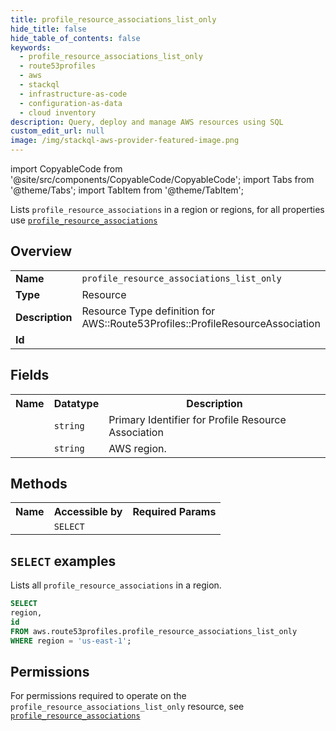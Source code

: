 ```yaml
---
title: profile_resource_associations_list_only
hide_title: false
hide_table_of_contents: false
keywords:
  - profile_resource_associations_list_only
  - route53profiles
  - aws
  - stackql
  - infrastructure-as-code
  - configuration-as-data
  - cloud inventory
description: Query, deploy and manage AWS resources using SQL
custom_edit_url: null
image: /img/stackql-aws-provider-featured-image.png
---
```


import CopyableCode from '@site/src/components/CopyableCode/CopyableCode';
import Tabs from '@theme/Tabs';
import TabItem from '@theme/TabItem';

Lists <code>profile_resource_associations</code> in a region or regions, for all properties use <a href="/services/serviceName/profile_resource_associations/"><code>profile_resource_associations</code></a>

## Overview
<table>
<tbody>
<tr><td><b>Name</b></td><td><code>profile_resource_associations_list_only</code></td></tr>
<tr><td><b>Type</b></td><td>Resource</td></tr>
<tr><td><b>Description</b></td><td>Resource Type definition for AWS::Route53Profiles::ProfileResourceAssociation</td></tr>
<tr><td><b>Id</b></td><td><CopyableCode code="aws.route53profiles.profile_resource_associations_list_only" /></td></tr>
</tbody>
</table>

## Fields
<table>
<tbody>
<tr><th>Name</th><th>Datatype</th><th>Description</th></tr><tr><td><CopyableCode code="id" /></td><td><code>string</code></td><td>Primary Identifier for Profile Resource Association</td></tr>
<tr><td><CopyableCode code="region" /></td><td><code>string</code></td><td>AWS region.</td></tr>
</tbody>
</table>

## Methods

<table>
<tbody>
  <tr>
    <th>Name</th>
    <th>Accessible by</th>
    <th>Required Params</th>
  </tr>
  <tr>
    <td><CopyableCode code="list_resources" /></td>
    <td><code>SELECT</code></td>
    <td><CopyableCode code="region" /></td>
  </tr>
</tbody>
</table>

## `SELECT` examples
Lists all <code>profile_resource_associations</code> in a region.
```sql
SELECT
region,
id
FROM aws.route53profiles.profile_resource_associations_list_only
WHERE region = 'us-east-1';
```


## Permissions

For permissions required to operate on the <code>profile_resource_associations_list_only</code> resource, see <a href="/services/route53profiles/profile_resource_associations/#permissions"><code>profile_resource_associations</code></a>

